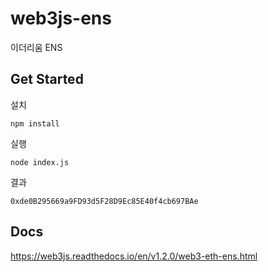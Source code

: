 # web3js-ens
이더리움 ENS

## Get Started
설치
```
npm install
```

실행
```
node index.js
```

결과
```
0xde0B295669a9FD93d5F28D9Ec85E40f4cb697BAe
```

## Docs
https://web3js.readthedocs.io/en/v1.2.0/web3-eth-ens.html